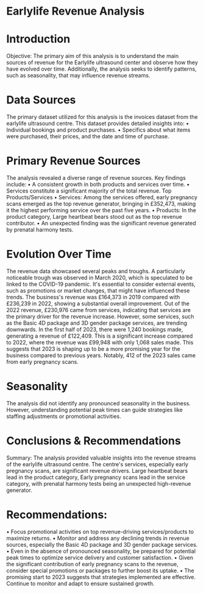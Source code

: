 # Earlylife Revenue Analysis

# Introduction
Objective: The primary aim of this analysis is to understand the main sources of revenue for the Earlylife ultrasound center and observe how they have evolved over time. Additionally, the analysis seeks to identify patterns, such as seasonality, that may influence revenue streams.

# Data Sources
The primary dataset utilized for this analysis is the invoices dataset from the earlylife ultrasound centre. This dataset provides detailed insights into:
•	Individual bookings and product purchases.
•	Specifics about what items were purchased, their prices, and the date and time of purchase.

# Primary Revenue Sources
The analysis revealed a diverse range of revenue sources. Key findings include:
•	A consistent growth in both products and services over time.
•	Services constitute a significant majority of the total revenue.
Top Products/Services
•	Services: Among the services offered, early pregnancy scans emerged as the top revenue generator, bringing in £352,473, making it the highest performing service over the past five years.
•	Products: In the product category, Large heartbeat bears stood out as the top revenue contributor.
•	An unexpected finding was the significant revenue generated by prenatal harmony tests.

# Evolution Over Time
The revenue data showcased several peaks and troughs. A particularly noticeable trough was observed in March 2020, which is speculated to be linked to the COVID-19 pandemic. It's essential to consider external events, such as promotions or market changes, that might have influenced these trends.
The business's revenue was £164,373 in 2019 compared with £236,239 in 2022, showing a substantial overall improvement. Out of the 2022 revenue, £230,976 came from services, indicating that services are the primary driver for the revenue increase.
However, some services, such as the Basic 4D package and 3D gender package services, are trending downwards.
In the first half of 2023, there were 1,240 bookings made, generating a revenue of £122,409. This is a significant increase compared to 2022, where the revenue was £99,948 with only 1,068 sales made. This suggests that 2023 is shaping up to be a more promising year for the business compared to previous years. Notably, 412 of the 2023 sales came from early pregnancy scans.

# Seasonality
The analysis did not identify any pronounced seasonality in the business. However, understanding potential peak times can guide strategies like staffing adjustments or promotional activities.

# Conclusions & Recommendations
Summary: The analysis provided valuable insights into the revenue streams of the earlylife ultrasound centre. The centre's services, especially early pregnancy scans, are significant revenue drivers. Large heartbeat bears lead in the product category, Early pregnancy scans lead in the service category, with prenatal harmony tests being an unexpected high-revenue generator.

# Recommendations:
•	Focus promotional activities on top revenue-driving services/products to maximize returns.
•	Monitor and address any declining trends in revenue sources, especially the Basic 4D package and 3D gender package services.
•	Even in the absence of pronounced seasonality, be prepared for potential peak times to optimize service delivery and customer satisfaction.
•	Given the significant contribution of early pregnancy scans to the revenue, consider special promotions or packages to further boost its uptake.
•	The promising start to 2023 suggests that strategies implemented are effective. Continue to monitor and adapt to ensure sustained growth.

